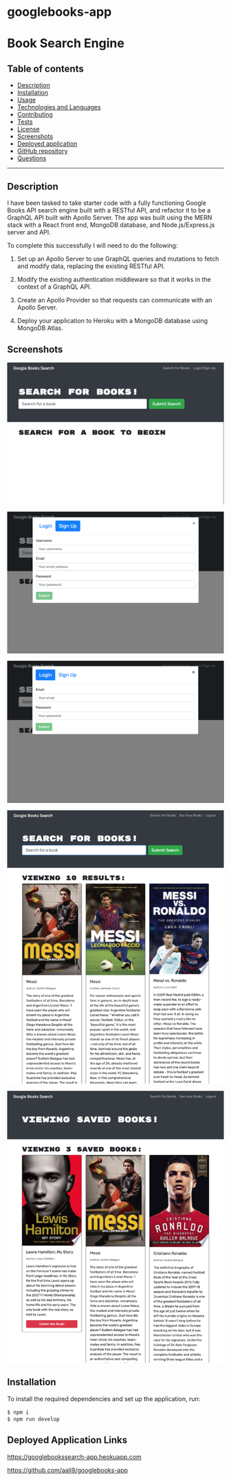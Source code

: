 # googlebooks-app

# Book Search Engine

## Table of contents

- [Description](#description)
- [Installation](#installation)
- [Usage](#usage)
- [Technologies and Languages](#technologies-and-languages)
- [Contributing](#contributing)
- [Tests](#tests)
- [License](#license)
- [Screenshots](#screenshots)
- [Deployed application](#deployed-application)
- [GitHub repository](#github-repository)
- [Questions](#questions)

---

## Description

I have been tasked to take starter code with a fully functioning Google Books API search engine built with a RESTful API, and refactor it to be a GraphQL API built with Apollo Server. The app was built using the MERN stack with a React front end, MongoDB database, and Node.js/Express.js server and API.

To complete this successfully I will need to do the following:

1. Set up an Apollo Server to use GraphQL queries and mutations to fetch and modify data, replacing the existing RESTful API.

2. Modify the existing authentication middleware so that it works in the context of a GraphQL API.

3. Create an Apollo Provider so that requests can communicate with an Apollo Server.

4. Deploy your application to Heroku with a MongoDB database using MongoDB Atlas.

## Screenshots

![Homepage](client/public/homepage.png)

![Signup](client/public/signup.png)

![Login](client/public/login.png)

![Search Results](client/public/search-results.png)

![Saved Books](client/public/saved-books.png)

## Installation

To install the required dependencies and set up the application, run:

```
$ npm i
$ npm run develop
```

## Deployed Application Links

https://googlebookssearch-app.heokuapp.com

https://github.com/aali9/googlebooks-app
